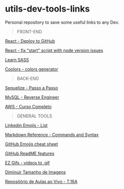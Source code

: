 # utils-dev-tools-links
Personal repository to save some useful links to any Dev.

> FRONT-END

[React - Deploy to GitHub](https://dev-yakuza.posstree.com/en/react/github-pages/)

[React - fix "start" script with node version issues](https://itsmycode.com/error-digital-envelope-routines-unsupported/)

[Learn SASS](https://sass-lang.com/guide)

[Coolors - colors generator](https://coolors.co/)


> BACK-END

[Sequelize - Passo a Passo](https://docs.google.com/document/d/1F5Fv3SFi-ktI04Sz7x96TAr24shxvBkyek7pnKAxaOc/edit)

[MySQL - Reverse Engineer](https://database.guide/how-to-reverse-engineer-a-database-in-mysql-workbench/)

[AWS - Curso Completo](https://www.youtube.com/playlist?list=PLtL97Owd1gkQ0dfqGW8OtJ-155Gs67Ecz)


> GENERAL TOOLS

[Linkedin Emojis - List](https://www.linkedin.com/pulse/add-emoji-your-linkedin-profile-simple-copy-paste-brynne-tillman/)

[Markdown Reference - Commands and Syntax](https://commonmark.org/help/)

[GitHub Emojis cheat sheet](https://github.com/ikatyang/emoji-cheat-sheet/blob/master/README.md)

[GitHub ReadME features](https://github.com/anuraghazra/github-readme-stats)

[EZ Gifs - videos to .gif](https://ezgif.com/video-to-gif)

[Diminuir Tamanho de Imagens](https://www.iloveimg.com/pt)

[Repositório de Aulas ao Vivo - T.16A](https://github.com/tryber/sd-016-a-live-lectures)



